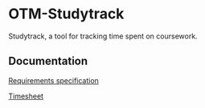 ﻿# OTM-Studytrack

Studytrack, a tool for tracking time spent on coursework.

## Documentation

[Requirements specification](https://github.com/elucca/OTM-Studytrack/blob/master/documentation/software%20requirements%20specification.md)

[Timesheet](https://github.com/elucca/OTM-Studytrack/documentation/timesheet.md)
